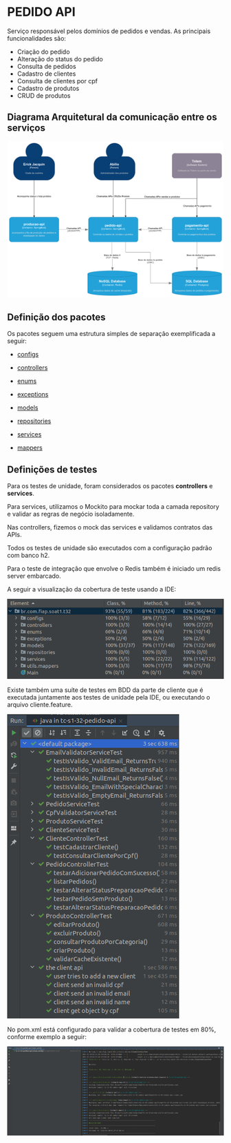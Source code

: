 # PEDIDO API

Serviço responsável pelos domínios de pedidos e vendas. 
As principais funcionalidades são: 

- Criação do pedido
- Alteração do status do pedido
- Consulta de pedidos
- Cadastro de clientes
- Consulta de clientes por cpf
- Cadastro de produtos
- CRUD de produtos

## Diagrama Arquitetural da comunicação entre os serviços

![diagrama](tc-s1-32-entrega4-v6.drawio.png)

## Definição dos pacotes

Os pacotes seguem uma estrutura simples de separação exemplificada a seguir:

- [configs](src%2Fmain%2Fjava%2Fbr%2Fcom%2Ffiap%2Fsoat1%2Ft32%2Fconfigs)

- [controllers](src%2Fmain%2Fjava%2Fbr%2Fcom%2Ffiap%2Fsoat1%2Ft32%2Fcontrollers)

- [enums](src%2Fmain%2Fjava%2Fbr%2Fcom%2Ffiap%2Fsoat1%2Ft32%2Fenums)

- [exceptions](src%2Fmain%2Fjava%2Fbr%2Fcom%2Ffiap%2Fsoat1%2Ft32%2Fexceptions)

- [models](src%2Fmain%2Fjava%2Fbr%2Fcom%2Ffiap%2Fsoat1%2Ft32%2Fmodels)

- [repositories](src%2Fmain%2Fjava%2Fbr%2Fcom%2Ffiap%2Fsoat1%2Ft32%2Frepositories)

- [services](src%2Fmain%2Fjava%2Fbr%2Fcom%2Ffiap%2Fsoat1%2Ft32%2Fservices)

- [mappers](src%2Fmain%2Fjava%2Fbr%2Fcom%2Ffiap%2Fsoat1%2Ft32%2Futils%2Fmappers)

## Definições de testes

Para os testes de unidade, foram considerados os pacotes <b>controllers</b> e <b>services</b>.

Para services, utilizamos o Mockito para mockar toda a camada repository e validar as regras de negócio isoladamente.

Nas controllers, fizemos o mock das services e validamos contratos das APIs.

Todos os testes de unidade são executados com a configuração padrão com banco h2.

Para o teste de integração que envolve o Redis também é iniciado um redis server embarcado.

A seguir a visualização da cobertura de teste usando a IDE:

![coverage-idea](coverage-idea.png)

Existe também uma suíte de testes em BDD da parte de cliente que é executada juntamente aos testes de unidade pela IDE, ou executando o arquivo cliente.feature.

![testes-executando-ide](testes-executando-ide.png)

No pom.xml está configurado para validar a cobertura de testes em 80%, conforme exemplo a seguir:

![jacoco-coverage](jacoco-coverage-check.png)